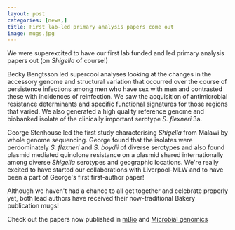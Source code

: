 ```yaml
---
layout: post
categories: [news,] 
title: First lab-led primary analysis papers come out 
image: mugs.jpg
---
```


We were superexcited to have our first lab funded and led primary analysis papers out (on _Shigella_ of course!) 

Becky Bengtsson led supercool analyses looking at the changes in the accessory genome and structural variation that occurred over the course of persistence infections among men who have sex with men and contrasted these with incidences of reinfection. We saw the acquisition of antimicrobial resistance determinants and specific functional signatures for those regions that varied. We also generated a high quality reference genome and biobanked isolate of the clinically important serotype _S. flexneri_ 3a. 

George Stenhouse led the first study characterising _Shigella_ from Malawi by whole genome sequencing. George found that the isolates were perdominately _S. flexneri_ and _S. boydii_ of diverse serotypes and also found plasmid mediated quinolone resistance on a plasmid shared internationally among diverse _Shigella_ serotypes and geographic locations. We're really excited to have started our collaborations with Liverpool-MLW and to have been a part of George's first first-author paper! 

Although we haven't had a chance to all get together and celebrate properly yet, both lead authors have received their now-traditional Bakery publication mugs!  

Check out the papers now published in <a href="https://mbio.asm.org/content/12/2/e00254-21">mBio</a> and <a href="https://www.microbiologyresearch.org/content/journal/mgen/10.1099/mgen.0.000532?crawler=true">Microbial genomics</a>
